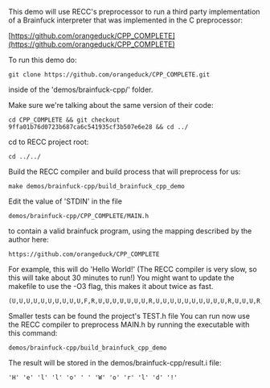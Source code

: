 This demo will use RECC's preprocessor to run a third party implementation of a Brainfuck interpreter that was implemented in the C preprocessor:

[https://github.com/orangeduck/CPP_COMPLETE](https://github.com/orangeduck/CPP_COMPLETE)

To run this demo do:

```
git clone https://github.com/orangeduck/CPP_COMPLETE.git
```

inside of the 'demos/brainfuck-cpp/' folder.

Make sure we're talking about the same version of their code:

```
cd CPP_COMPLETE && git checkout 9ffa01b76d0723b687ca6c541935cf3b507e6e28 && cd ../
```

cd to RECC project root:

```
cd ../../
```

Build the RECC compiler and build process that will preprocess for us:

```
make demos/brainfuck-cpp/build_brainfuck_cpp_demo
```

Edit the value of 'STDIN' in the file

```
demos/brainfuck-cpp/CPP_COMPLETE/MAIN.h
```

to contain a valid brainfuck program, using the mapping described by the author here:

```
https://github.com/orangeduck/CPP_COMPLETE
```

For example, this will do 'Hello World!' (The RECC compiler is very slow, so this will take about 30 minutes to run!)  You might want to update the makefile to use the -O3 flag, this makes it about twice as fast.

```
(U,U,U,U,U,U,U,U,U,U,F,R,U,U,U,U,U,U,U,R,U,U,U,U,U,U,U,U,U,U,R,U,U,U,R,U,L,L,L,L,D,B,R,U,U,O,R,U,O,U,U,U,U,U,U,U,O,O,U,U,U,O,R,U,U,O,L,L,U,U,U,U,U,U,U,U,U,U,U,U,U,U,U,O,R,O,U,U,U,O,D,D,D,D,D,D,O,D,D,D,D,D,D,D,D,O,R,U,O)
```

Smaller tests can be found the project's TEST.h file
You can run now use the RECC compiler to preprocess MAIN.h by running the executable with this command:

```
demos/brainfuck-cpp/build_brainfuck_cpp_demo
```

The result will be stored in the demos/brainfuck-cpp/result.i file:

```
'H' 'e' 'l' 'l' 'o' ' ' 'W' 'o' 'r' 'l' 'd' '!'
```
